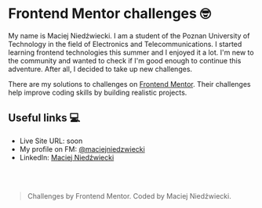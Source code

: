 # Frontend Mentor challenges 🤓

My name is Maciej Niedźwiecki. I am a student of the Poznan University of Technology in the field of Electronics and Telecommunications. I started learning frontend technologies this summer and I enjoyed it a lot. I'm new to the community and wanted to check if I'm good enough to continue this adventure. After all, I decided to take up new challenges.

There are my solutions to challenges on [Frontend Mentor](https://www.frontendmentor.io/). Their challenges help improve coding skills by building realistic projects.

## Useful links 💻

- Live Site URL: soon
- My profile on FM: [@maciejniedzwiecki](https://www.frontendmentor.io/profile/maciejniedzwiecki)
- LinkedIn: [Maciej Niedźwiecki](https://www.linkedin.com/in/maciej-niedzwiecki/)

<br />
<br />

> Challenges by Frontend Mentor. Coded by Maciej Niedźwiecki.
